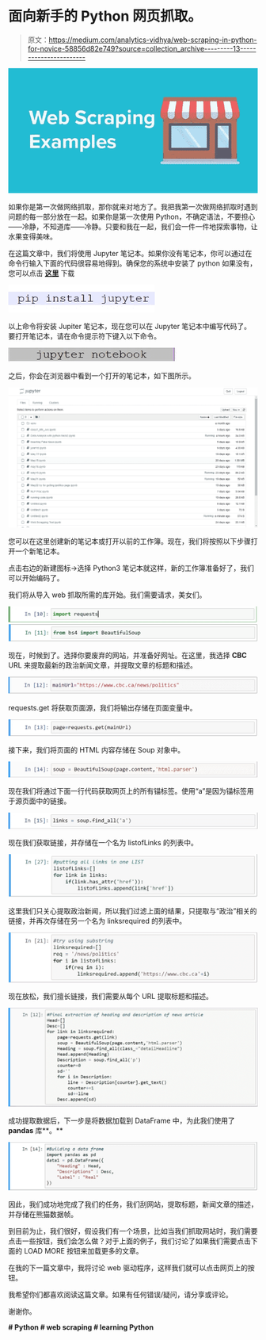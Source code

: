 # 面向新手的 Python 网页抓取。

> 原文：<https://medium.com/analytics-vidhya/web-scraping-in-python-for-novice-58856d82e749?source=collection_archive---------13----------------------->

![](img/fbf304df7395f6b71d392cf64197bd00.png)

如果你是第一次做网络抓取，那你就来对地方了。我把我第一次做网络抓取时遇到问题的每一部分放在一起。如果你是第一次使用 Python，不确定语法，不要担心——冷静，不知道库——冷静。只要和我在一起，我们会一件一件地探索事物，让水果变得美味。

在这篇文章中，我们将使用 Jupyter 笔记本。如果你没有笔记本，你可以通过在命令行输入下面的代码很容易地得到。确保您的系统中安装了 python 如果没有，您可以点击 [**这里**](https://www.python.org/downloads/) 下载

![](img/1051e8d4f7c691a0138d5397e54f2afb.png)

以上命令将安装 Jupiter 笔记本，现在您可以在 Jupyter 笔记本中编写代码了。要打开笔记本，请在命令提示符下键入以下命令。

![](img/1c8d83f0dbdef3f896daa43b84b211dc.png)

之后，你会在浏览器中看到一个打开的笔记本，如下图所示。

![](img/9ed3a6278656d6f72902f15f3356a59d.png)

您可以在这里创建新的笔记本或打开以前的工作簿。现在，我们将按照以下步骤打开一个新笔记本。

点击右边的新建图标->选择 Python3 笔记本就这样，新的工作簿准备好了，我们可以开始编码了。

我们将从导入 web 抓取所需的库开始。我们需要请求，美女们。

![](img/6170e19bdd0d4a5d884658551cbab94d.png)![](img/a49d018f906a96b671dd0e282af4ffbb.png)

现在，时候到了。选择你要废弃的网站，并准备好网址。在这里，我选择 **CBC** URL 来提取最新的政治新闻文章，并提取文章的标题和描述。

![](img/e853f54ffb311feaaefbbd3e5fdbbd7b.png)

requests.get 将获取页面源，我们将输出存储在页面变量中。

![](img/a6d3520301e1eb88ee2908266397a066.png)

接下来，我们将页面的 HTML 内容存储在 Soup 对象中。

![](img/f87b71f16f4a879b4b934c9fcb7d2fcc.png)

现在我们将通过下面一行代码获取网页上的所有锚标签。使用“a”是因为锚标签用于源页面中的链接。

![](img/6d8c270e940db7c4ad82a2ce2fc1e53d.png)

现在我们获取链接，并存储在一个名为 listofLinks 的列表中。

![](img/e4690dee33d57d220f568f042afddf6a.png)

这里我们只关心提取政治新闻，所以我们过滤上面的结果，只提取与“政治”相关的链接，并再次存储在另一个名为 linksrequired 的列表中。

![](img/5c9fd738960a0fe9a7b27c3cfb779e66.png)

现在放松，我们擅长链接，我们需要从每个 URL 提取标题和描述。

![](img/cb226db350f1ec399d08951d33ff1973.png)

成功提取数据后，下一步是将数据加载到 DataFrame 中，为此我们使用了 **pandas** 库**。**

![](img/e0e85f15e7ae660e28f70e5e54ab0f08.png)

因此，我们成功地完成了我们的任务，我们刮网站，提取标题，新闻文章的描述，并存储在熊猫数据帧。

到目前为止，我们很好，假设我们有一个场景，比如当我们抓取网站时，我们需要点击一些按钮，我们会怎么做？对于上面的例子，我们讨论了如果我们需要点击下面的 LOAD MORE 按钮来加载更多的文章。

在我的下一篇文章中，我将讨论 web 驱动程序，这样我们就可以点击网页上的按钮。

我希望你们都喜欢阅读这篇文章。如果有任何错误/疑问，请分享或评论。

谢谢你。

**# Python # web scraping # learning Python**